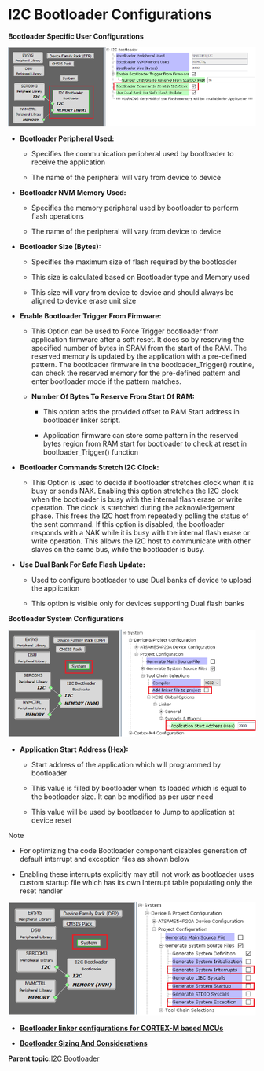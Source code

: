 # I2C Bootloader Configurations

**Bootloader Specific User Configurations**

![i2c_bootloader_mhc_config_sam](GUID-0CE8B492-7427-4F69-9182-8D462258944E-low.png)

-   **Bootloader Peripheral Used:**

    -   Specifies the communication peripheral used by bootloader to receive the application

    -   The name of the peripheral will vary from device to device

-   **Bootloader NVM Memory Used:**

    -   Specifies the memory peripheral used by bootloader to perform flash operations

    -   The name of the peripheral will vary from device to device

-   **Bootloader Size \(Bytes\):**

    -   Specifies the maximum size of flash required by the bootloader

    -   This size is calculated based on Bootloader type and Memory used

    -   This size will vary from device to device and should always be aligned to device erase unit size

-   **Enable Bootloader Trigger From Firmware:**

    -   This Option can be used to Force Trigger bootloader from application firmware after a soft reset. It does so by reserving the specified number of bytes in SRAM from the start of the RAM. The reserved memory is updated by the application with a pre-defined pattern. The bootloader firmware in the bootloader\_Trigger\(\) routine, can check the reserved memory for the pre-defined pattern and enter bootloader mode if the pattern matches.

    -   **Number Of Bytes To Reserve From Start Of RAM:**

        -   This option adds the provided offset to RAM Start address in bootloader linker script.

        -   Application firmware can store some pattern in the reserved bytes region from RAM start for bootloader to check at reset in bootloader\_Trigger\(\) function

-   **Bootloader Commands Stretch I2C Clock:**

    -   This Option is used to decide if bootloader stretches clock when it is busy or sends NAK. Enabling this option stretches the I2C clock when the bootloader is busy with the internal flash erase or write operation. The clock is stretched during the acknowledgement phase. This frees the I2C host from repeatedly polling the status of the sent command. If this option is disabled, the bootloader responds with a NAK while it is busy with the internal flash erase or write operation. This allows the I2C host to communicate with other slaves on the same bus, while the bootloader is busy.

-   **Use Dual Bank For Safe Flash Update:**

    -   Used to configure bootloader to use Dual banks of device to upload the application

    -   This option is visible only for devices supporting Dual flash banks


**Bootloader System Configurations**

![i2c_bootloader_mhc_config_system](GUID-6D39FB91-3A7C-475E-A065-94391BCEF8A8-low.png)

-   **Application Start Address \(Hex\):**

    -   Start address of the application which will programmed by bootloader

    -   This value is filled by bootloader when its loaded which is equal to the bootloader size. It can be modified as per user need

    -   This value will be used by bootloader to Jump to application at device reset


Note

-   For optimizing the code Bootloader component disables generation of default interrupt and exception files as shown below

-   Enabling these interrupts explicitly may still not work as bootloader uses custom startup file which has its own Interrupt table populating only the reset handler


![i2c_bootloader_mhc_config_interrupt_disable](GUID-A84C4E4C-5971-46EA-8535-3602C9E3C9EE-low.png)

-   **[Bootloader linker configurations for CORTEX-M based MCUs](GUID-90F92E3B-7EB3-4EF6-8A48-81D660ED6A12.md)**  

-   **[Bootloader Sizing And Considerations](GUID-7E38E7D5-AB6E-4C67-A6E6-7F3BA58FDEF3.md)**  


**Parent topic:**[I2C Bootloader](GUID-DAABEA91-BE58-400D-B1FE-1808457896A8.md)

